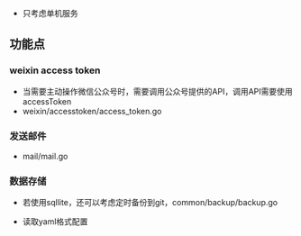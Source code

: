
+ 只考虑单机服务

## 功能点

### weixin access token
+ 当需要主动操作微信公众号时，需要调用公众号提供的API，调用API需要使用accessToken
+ weixin/accesstoken/access_token.go

### 发送邮件
+ mail/mail.go

### 数据存储

+ 若使用sqllite，还可以考虑定时备份到git，common/backup/backup.go



+ 读取yaml格式配置